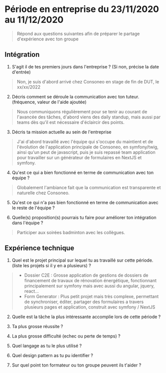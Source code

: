 # Période en entreprise du 23/11/2020 au 11/12/2020

> Répond aux questions suivantes afin de préparer le partage d'expérience avec ton groupe

## Intégration

1. S'agit il de tes premiers jours dans l'entreprise ? (Si non, précise la date d'entrée)

> Non, je suis d'abord arrivé chez Consoneo en stage de fin de DUT, le xx/xx/2022

2. Décris comment se déroule la communication avec ton tuteur. (fréquence, valeur de l'aide ajoutée)

> Nous communiquons régulièrement pour se tenir au courant de l'avancée des tâches, d'abord viens des daily standup, mais aussi par teams dès qu'il est nécessaire d'éclaircir des points.
3. Décris ta mission actuelle au sein de l'entreprise

> J'ai d'abord travaillé avec l'équipe qui s'occupe du maintient et de l'évolution de l'application principale de Consoneo, en symfony/twig, ainsi qu'un peut de javascript, puis je suis repassé team application pour travailler sur un générateur de formulaires en NextJS et symfony.  
4. Qu'est ce qui a bien fonctionné en terme de communication avec ton équipe ?

> Globalement l'ambiance fait que la communication est transparente et naturelle chez Consoneo.
5. Qu'est ce qui n'a pas bien fonctionné en terme de communication avec le reste de l'équipe ?

6. Quelle(s) proposition(s) pourrais tu faire pour améliorer ton intégration dans l'équipe ?

> Participer aux soirées badminton avec les collègues.
## Expérience technique

1. Quel est le projet principal sur lequel tu as travaillé sur cette période. (liste les projets si il y en a plusieurs) ?

> - Dossier C2E : Grosse application de gestions de dossiers de financement de travaux de rénovation énergétique, fonctionnant principalement sur symfony mais avec aussi du angular, jquery, react...
> - Form Generator : Plus petit projet mais très complexe, permettant de synchroniser, éditer, partager des formulaires a travers plusieurs pages et application, construit avec symfony / NextJS

2. Quelle est la tâche la plus intéressante accomplie lors de cette période ?

3. Ta plus grosse réussite ?

4. La plus grosse difficulté (echec ou perte de temps) ?

5. Quel langage as tu le plus utilisé ?

6. Quel design pattern as tu pu identifier ?

7. Sur quel point ton formateur ou ton groupe peuvent ils t'aider ?
